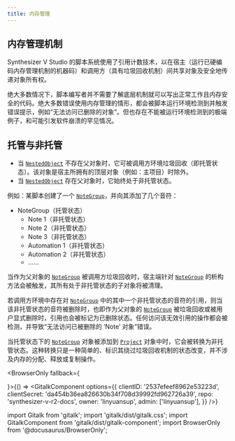 ```yaml
---
title: 内存管理
---
```


## 内存管理机制

Synthesizer V Studio 的脚本系统使用了引用计数技术，以在宿主（运行已硬编码内存管理机制的机器码）和调用方（具有垃圾回收机制）间共享对象及安全地传递对象所有权。

绝大多数情况下，脚本编写者并不需要了解底层机制就可以写出正常工作且内存安全的代码。绝大多数错误使用内存管理的情形，都会被脚本运行环境检测到并触发错误提示，例如“无法访问已删除的对象“。但也存在不能被运行环境检测到的极端例子，和可能引发软件崩溃的罕见情况。

## 托管与非托管

* 当 [`NestedObject`](../classes/nested_object.md) 不存在父对象时，它可被调用方环境垃圾回收（即托管状态）。该对象是宿主所拥有的顶层对象（例如：主项目）时除外。
* 当 [`NestedObject`](../classes/nested_object.md) 存在父对象时，它始终处于非托管状态。

例如：某脚本创建了一个 [`NoteGroup`](../classes/note_group.md)，并向其添加了几个音符：

* NoteGroup（托管状态）
    * Note 1（非托管状态）
    * Note 2（非托管状态）
    * Note 3（非托管状态）
    * Automation 1（非托管状态）
    * Automation 2（非托管状态）
    * ......

当作为父对象的 [`NoteGroup`](../classes/note_group.md) 被调用方垃圾回收时，宿主端针对 [`NoteGroup`](../classes/note_group.md) 的析构方法会被触发，其所有处于非托管状态的子对象将被清理。

若调用方环境中存在对 [`NoteGroup`](../classes/note_group.md) 中的其中一个非托管状态的音符的引用，则当该非托管状态的音符被删除时，也即作为父对象的 [`NoteGroup`](../classes/note_group.md) 被垃圾回收或被用户显式删除时，引用也会被标记为已删除状态。任何访问该无效引用的操作都会被检测，并导致“无法访问已被删除的 ‘Note’ 对象”错误。

当托管状态下的 [`NoteGroup`](../classes/note_group.md) 对象被添加到 [`Project`](../classes/project.md) 对象中时，它会被转换为非托管状态。这种转换只是一种简单的、标识其绕过垃圾回收机制的状态改变，并不涉及内存的分配、释放或复制操作。

<BrowserOnly fallback={<div></div>}>{() => <GitalkComponent options={{
    clientID: '2537efeef8962e53223d',
    clientSecret: 'da454b36ea826630b34f708d39992fd962726a39',
    repo: 'synthesizer-v-r2-docs',
    owner: 'linyuansup',
    admin: ['linyuansup'],
    }} />}
</BrowserOnly>

import Gitalk from 'gitalk';
import 'gitalk/dist/gitalk.css';
import GitalkComponent from 'gitalk/dist/gitalk-component';
import BrowserOnly from '@docusaurus/BrowserOnly';